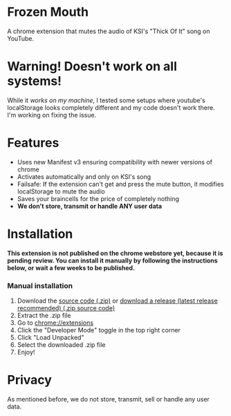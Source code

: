 # Frozen Mouth
A chrome extension that mutes the audio of KSI's "Thick Of It" song on YouTube.

# Warning! Doesn't work on all systems!
While it *works on my machine*, I tested some setups where youtube's localStorage looks completely different and my code doesn't work there. I'm working on fixing the issue.

# Features
- Uses new Manifest v3 ensuring compatibility with newer versions of chrome
- Activates automatically and only on KSI's song
- Failsafe: If the extension can't get and press the mute button, it modifies localStorage to mute the audio
- Saves your braincells for the price of completely nothing
- **We don't store, transmit or handle ANY user data**

# Installation
**This extension is not published on the chrome webstore yet, because it is pending review. You can install it manually by following the instructions below, or wait a few weeks to be published.**

### Manual installation
1. Download the [source code (.zip)](https://github.com/cablesalty/frozenmouth/archive/refs/heads/main.zip) or [download a release (latest release recommended) (.zip source code)](https://github.com/cablesalty/frozenmouth/releases/)
2. Extract the .zip file
3. Go to [chrome://extensions](chrome://extensions)
4. Click the "Developer Mode" toggle in the top right corner
5. Click "Load Unpacked"
6. Select the downloaded .zip file
7. Enjoy!

# Privacy
As mentioned before, we do not store, transmit, sell or handle any user data.
